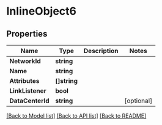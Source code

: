 # InlineObject6

## Properties

Name | Type | Description | Notes
------------ | ------------- | ------------- | -------------
**NetworkId** | **string** |  | 
**Name** | **string** |  | 
**Attributes** | **[]string** |  | 
**LinkListener** | **bool** |  | 
**DataCenterId** | **string** |  | [optional] 

[[Back to Model list]](../README.md#documentation-for-models) [[Back to API list]](../README.md#documentation-for-api-endpoints) [[Back to README]](../README.md)


